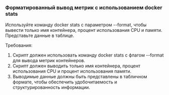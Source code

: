 
### Форматированный вывод метрик с использованием docker stats

Используйте команду docker stats с параметром --format, чтобы вывести только имя контейнера, процент использования CPU и памяти. Представьте данные в таблице.

Требования:
1. Скрипт должен использовать команду docker stats с флагом --format для вывода метрик контейнеров. 
2. Скрипт должен выводить только имя контейнера, процент использования CPU и процент использования памяти. 
3. Выводимые данные должны быть представлены в табличном формате, чтобы обеспечить удобочитаемость и структурированность информации.
